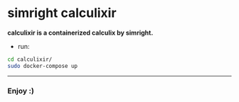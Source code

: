 # simright calculixir

**calculixir is a containerized calculix by simright.**

* run:
``` bash
cd calculixir/
sudo docker-compose up
```

---

### Enjoy :)
